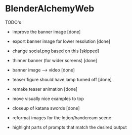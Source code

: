 # BlenderAlchemyWeb
TODO's
* improve the banner image [done]
* export banner image for lower resolution [done]
* change social.png based on this [skipped]

* thinner banner (for wider screens) [done]
* banner image --> video [done]
* teaser figure should have lamp turned off [done]
* remake teaser animation [done]
* move visually nice examples to top

* closeup of katana swords [done]

* reformat images for the lotion/handcream scene
* highlight parts of prompts that match the desired output


